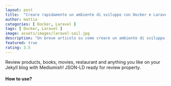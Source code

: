 ```yaml
---
layout: post
title:  "Creare rapidamente un ambiente di sviluppo con Docker e Laravel Sail"
author: mattia
categories: [ Docker, Laravel ]
tags: [ Docker, Laravel ]
image: assets/images/laravel-sail.jpg
description: "Un breve articolo su come creare un ambiente di sviluppo Laravel in locale."
featured: true
rating: 3.5
---
```


Review products, books, movies, restaurant and anything you like on your Jekyll blog with Mediumish! JSON-LD ready for review property.

#### How to use?


